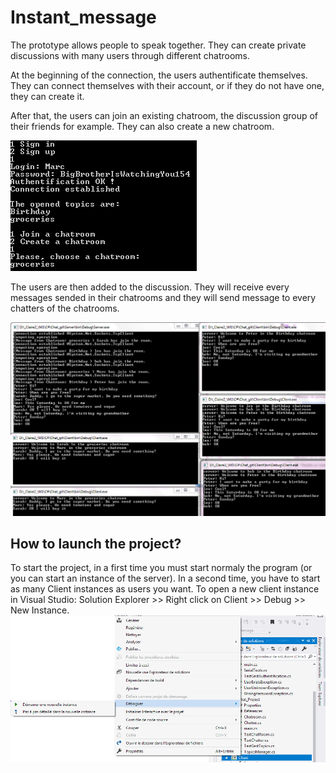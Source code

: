 # Instant_message
The prototype allows people to speak together. They can create private discussions with many users through different chatrooms.

At the beginning of the connection, the users authentificate themselves. They can connect themselves with their account, or if they do not have one, they can create it.

After that, the users can join an existing chatroom, the discussion group of their friends for example. They can also create a new chatroom.

![Alt text|center](https://github.com/ClaireGouessant/Instant_message/blob/master/connection.PNG)

The users are then added to the discussion. They will receive every messages sended in their chatrooms and they will send message to every chatters of the chatrooms.

![Alt text|center](https://github.com/ClaireGouessant/Instant_message/blob/master/Discussion.PNG)

## How to launch the project?
To start the project, in a first time you must start normaly the program (or you can start an instance of the server). In a second time, you have to start as many Client instances as users you want. To open a new client instance in Visual Studio: Solution Explorer >> Right click on Client >> Debug >> New Instance.
![Alt text|center](https://github.com/ClaireGouessant/Instant_message/blob/master/StartClient.png)
